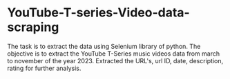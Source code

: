 # YouTube-T-series-Video-data-scraping
The task is to extract the data using Selenium library of python.
The objective is to extract the YouTube T-Series music videos data from march to november of the year 2023. 
Extracted the URL's, url ID, date, description, rating for further analysis.
